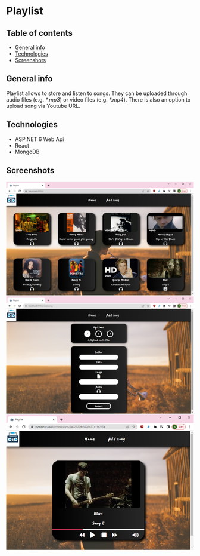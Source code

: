 # Playlist

## Table of contents

- [General info](#general-info)
- [Technologies](#technologies)
- [Screenshots](#screenshots)

## General info

Playlist allows to store and listen to songs. They can be uploaded through audio files (e.g. <i>\*.mp3</i>) or video files (e.g. <i>\*.mp4</i>). There is also an option to upload song via Youtube URL.

## Technologies

- ASP.NET 6 Web Api
- React
- MongoDB

## Screenshots

![Main Page Screenshot](./img-README/Playlist.png)
![Add Song Page Screenshot](./img-README/AddSong.png)
![VideoCard Screenshot](./img-README/VideoCard.png)
